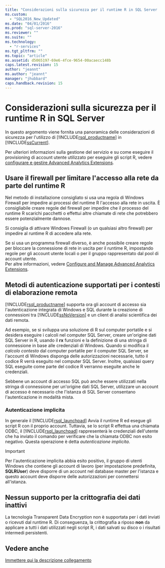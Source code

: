 ```yaml
---
title: "Considerazioni sulla sicurezza per il runtime R in SQL Server | Microsoft Docs"
ms.custom: 
  - "SQL2016_New_Updated"
ms.date: "04/01/2016"
ms.prod: "sql-server-2016"
ms.reviewer: ""
ms.suite: ""
ms.technology: 
  - "r-services"
ms.tgt_pltfrm: ""
ms.topic: "article"
ms.assetid: d5065197-69e6-4fce-9654-00acaecc148b
caps.latest.revision: 15
author: "jeannt"
ms.author: "jeannt"
manager: "jhubbard"
caps.handback.revision: 15
---
```

# Considerazioni sulla sicurezza per il runtime R in SQL Server
  In questo argomento viene fornita una panoramica delle considerazioni di sicurezza per l'utilizzo di [!INCLUDE[rsql_productname](../../includes/rsql-productname-md.md)] in [!INCLUDE[ssCurrent](../../includes/sscurrent-md.md)].  
  
 Per ulteriori informazioni sulla gestione del servizio e su come eseguire il provisioning di account utente utilizzato per eseguire gli script R, vedere [configurare e gestire Advanced Analytics Extensions](../../advanced-analytics/r-services/configure-and-manage-advanced-analytics-extensions.md).  
  
## Usare il firewall per limitare l'accesso alla rete da parte del runtime R  
 Nel metodo di installazione consigliato si usa una regola di Windows Firewall per impedire ai processi del runtime R l'accesso alla rete in uscita. È consigliabile creare regole del firewall per impedire che il processo del runtime R scarichi pacchetti o effettui altre chiamate di rete che potrebbero essere potenzialmente dannose.  
  
 Si consiglia di attivare Windows Firewall (o un qualsiasi altro firewall) per impedire al runtime R di accedere alla rete.  
  
 Se si usa un programma firewall diverso, è anche possibile creare regole per bloccare la connessione di rete in uscita per il runtime R, impostando regole per gli account utente locali o per il gruppo rappresentato dal pool di account utente.   
Per altre informazioni, vedere [Configure and Manage Advanced Analytics Extensions](../../advanced-analytics/r-services/configure-and-manage-advanced-analytics-extensions.md).  
  
## Metodi di autenticazione supportati per i contesti di elaborazione remota 
  [!INCLUDE[rsql_productname](../../includes/rsql-productname-md.md)] supporta ora gli account di accesso sia l'autenticazione integrata di Windows e SQL durante la creazione di connessioni tra [!INCLUDE[ssNoVersion](../../includes/ssnoversion-md.md)] e un client di analisi scientifica dei dati remota. 
  
 Ad esempio, se si sviluppa una soluzione di R sul computer portatile e si desidera eseguire i calcoli nel computer SQL Server, creare un'origine dati SQL Server in R, usando il **rx** funzioni e la definizione di una stringa di connessione in base alle credenziali di Windows. Quando si modifica il _calcolo contesto_ dal computer portatile per il computer SQL Server, se l'account di Windows disponga delle autorizzazioni necessarie, tutto il codice R verrà eseguito nel computer SQL Server. Inoltre, qualsiasi query SQL eseguite come parte del codice R verranno eseguite anche le credenziali. 
 
 Sebbene un account di accesso SQL può anche essere utilizzati nella stringa di connessione per un'origine dati SQL Server, utilizzare un account di accesso è necessario che l'istanza di SQL Server consentano l'autenticazione in modalità mista.
 
 ### Autenticazione implicita
  
 In generale il [!INCLUDE[rsql_launchpad](../../includes/rsql-launchpad-md.md)] Avvia il runtime R ed esegue gli script R con il proprio account. Tuttavia, se lo script R effettua una chiamata ODBC, il [!INCLUDE[rsql_launchpad](../../includes/rsql-launchpad-md.md)] rappresenterà le credenziali dell'utente che ha inviato il comando per verificare che la chiamata ODBC non esito negativo. Questa operazione è detta *autenticazione implicita*. 
 
 > [!IMPORTANT] 
 >
 > Per l'autenticazione implicita abbia esito positivo, il gruppo di utenti Windows che contiene gli account di lavoro (per impostazione predefinita, **SQLRUser**) deve disporre di un account nel database master per l'istanza e questo account deve disporre delle autorizzazioni per connettersi all'istanza.  
  
## Nessun supporto per la crittografia dei dati inattivi  
 La tecnologia Transparent Data Encryption non è supportata per i dati inviati o ricevuti dal runtime R. Di conseguenza, la crittografia a riposo **non** da applicare a tutti i dati utilizzati negli script R, i dati salvati su disco o i risultati intermedi persistenti.  
 
 ## Vedere anche
 [Immettere qui la descrizione collegamento](../../advanced-analytics/r-services/configuration-sql-server-r-services.md) 
  